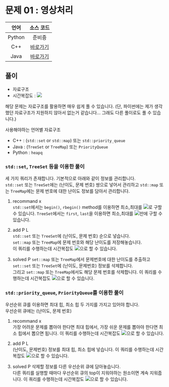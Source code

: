 # 문제 01 : 영상처리

| 언어 | 소스 코드 |
| :--: | :-------: |
| Python | 준비중 |
| C++    | [바로가기](./main.cpp) |
| Java | [바로가기](./Main.java) |

## 풀이

 - 자료구조
 - 시간복잡도 : <img src="https://render.githubusercontent.com/render/math?math=O((N %2B M) log N)">

해당 문제는 자료구조를 활용하면 매우 쉽게 풀 수 있습니다. (단, 파이썬에는 제가 생각했던 자료구조가 지원하지 않아서 없는거 같습니다... 그래도 다른 풀이로도 풀 수 있습니다.)

사용해야하는 언어별 자료구조 
- C++ : (`std::set` or `std::map`) 또는 `std::priority_queue`
- Java : (`TreeSet` or `TreeMap`) 또는 `PriorityQueue`
- Python : `heapq`

### `std::set`, `TreeSet` 등을 이용한 풀이

세 가지 쿼리가 존재합니다. 기본적으로 아래와 같이 정보를 관리합니다.  
`std::set` 또는 `TreeSet`에는 (난이도, 문제 번호) 쌍으로 넣어서 관리하고
`std::map` 또는 `TreeMap`에는 문제 번호에 대한 난이도 정보를 담아서 관리합니다.

1. recommand x  
`std::set`에서는 `begin()`, `rbegin()` method를 이용하면 최소,최대를 <img src="https://render.githubusercontent.com/render/math?math=O(1)">로 구할 수 있습니다.
`TreeSet`에서는 `first`, `last`을 이용하면 최소,최대를 <img src="https://render.githubusercontent.com/render/math?math=O(1)">만에 구할 수 있습니다.

2. add P L  
`std::set` 또는 `TreeSet`에 (난이도, 문제 번호) 순으로 넣습니다.  
`set::map` 또는 `TreeMap`에 문제 번호와 해당 난이도를 저장해놓습니다.  
이 쿼리를 수행하는데 시간복잡도 <img src="https://render.githubusercontent.com/render/math?math=O(logN)">으로 할 수 있습니다.

3. solved P
`set::map` 또는 `TreeMap`에서 문제번호에 대한 난이도를 추출하고 `set::set` 또는 `TreeSet`에 (난이도, 문제번호) 정보를 삭제합니다.  
그리고 `set::map` 또는 `TreeMap`에서도 해당 문제 번호를 삭제합니다.
이 쿼리를 수행하는데 시간복잡도 <img src="https://render.githubusercontent.com/render/math?math=O(logN)">으로 할 수 있습니다.

### `std::priority_queue`, `PriorityQueue`를 이용한 풀이

우선순위 큐를 이용하면 최대 힙, 최소 힙 두 가지를 가지고 있어야 합니다.  
우선순위 큐에는 (난이도, 문제 번호)

1. recommand x  
가장 어려운 문제를 뽑아야 한다면 최대 힙에서, 가장 쉬운 문제를 뽑아야 한다면 최소 힙에서 뽑으면 됩니다.
이 쿼리를 수행하는데 시간복잡도 <img src="https://render.githubusercontent.com/render/math?math=O(1)">으로 할 수 있습니다.

2. add P L  
(난이도, 문제번호) 정보를 최대 힙, 최소 힙에 넣습니다.
이 쿼리를 수행하는데 시간복잡도 <img src="https://render.githubusercontent.com/render/math?math=O(logN)">으로 할 수 있습니다.

3. solved P
삭제할 정보를 다른 우선순위 큐에 담아놓습니다.  
다른 쿼리를 실행할 때마다 우선순위 큐의 top이 지워야하는 원소이면 계속 지워줍니다.
이 쿼리를 수행하는데 시간복잡도 <img src="https://render.githubusercontent.com/render/math?math=O(logN)">으로 할 수 있습니다.
